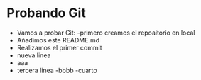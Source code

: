 # Probando Git

- Vamos a probar Git:
-primero creamos el repoaitorio en local
- Añadimos este README.md 
- Realizamos el primer commit
- nueva linea
- aaa
- tercera linea
-bbbb
-cuarto